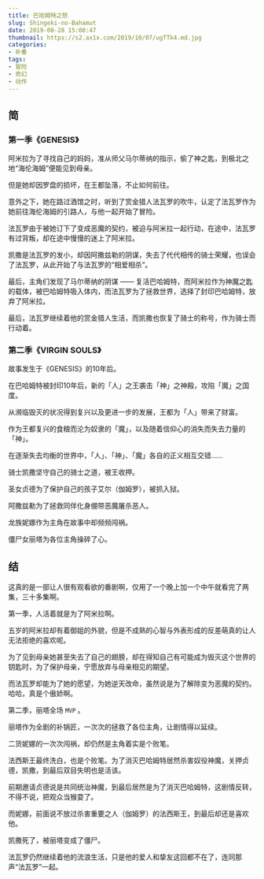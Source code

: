 ```yaml
---
title: 巴哈姆特之怒
slug: Shingeki-no-Bahamut
date: 2019-08-28 15:00:47
thumbnail: https://s2.ax1x.com/2019/10/07/ugTTk4.md.jpg
categories:
- 补番
tags:
- 冒险
- 奇幻
- 动作
---
```


## 简

### 第一季《GENESIS》

阿米拉为了寻找自己的妈妈，准从师父马尔蒂纳的指示，偷了神之匙，到极北之地“海伦海姆”便能见到母亲。

但是她却因罗盘的损坏，在王都坠落，不止如何前往。

意外之下，她在路过酒馆之时，听到了赏金猎人法瓦罗的吹牛，认定了法瓦罗作为她前往海伦海姆的引路人，与他一起开始了冒险。

法瓦罗由于被她订下了变成恶魔的契约，被迫与阿米拉一起行动，在途中，法瓦罗有过背叛，却在途中慢慢的迷上了阿米拉。

凯撒是法瓦罗的发小，却因阿撒兹勒的阴谋，失去了代代相传的骑士荣耀，也误会了法瓦罗，从此开始了与法瓦罗的“相爱相杀”。

最后，主角们发现了马尔蒂纳的阴谋 —— 复活巴哈姆特，而阿米拉作为神魔之匙的载体，被巴哈姆特吸入体内，而法瓦罗为了拯救世界，选择了封印巴哈姆特，放弃了阿米拉。

最后，法瓦罗继续着他的赏金猎人生活，而凯撒也恢复了骑士的称号，作为骑士而行动着。

### 第二季《VIRGIN SOULS》

故事发生于《GENESIS》的10年后。

在巴哈姆特被封印10年后，新的「人」之王袭击「神」之神殿，攻陷「魔」之国度。

从濒临毁灭的状况得到复兴以及更进一步的发展，王都为「人」带来了财富。

作为王都复兴的食粮而沦为奴隶的「魔」，以及随着信仰心的消失而失去力量的「神」。

在逐渐失去均衡的世界中，「人」、「神」、「魔」各自的正义相互交错……

骑士凯撒坚守自己的骑士之道，被王收押。

圣女贞德为了保护自己的孩子艾尔（伽姆罗），被抓入狱。

阿撒兹勒为了拯救同伴化身绷带恶魔屠杀恶人。

龙族妮娜作为主角在故事中却频频闯祸。

僵尸女丽塔为各位主角操碎了心。

## 结

这真的是一部让人很有观看欲的番剧啊，仅用了一个晚上加一个中午就看完了两集，三十多集啊。

第一季，人活着就是为了阿米拉啊。

五岁的阿米拉却有着御姐的外貌，但是不成熟的心智与外表形成的反差萌真的让人无法拒绝的喜欢呢。

为了见到母亲她甚至失去了自己的翅膀，却在得知自己有可能成为毁灭这个世界的钥匙时，为了保护母亲，宁愿放弃与母亲相见的期望。

而法瓦罗却能为了她的愿望，为她逆天改命，虽然说是为了解除变为恶魔的契约。哈哈，真是个傲娇啊。

第二季，丽塔全场 `MVP` 。

丽塔作为全剧的补锅匠，一次次的拯救了各位主角，让剧情得以延续。

二货妮娜的一次次闯祸，却仍然是主角着实是个败笔。

法西斯王最终洗白，也是个败笔。为了消灭巴哈姆特居然杀害奴役神魔，关押贞德，凯撒，到最后双目失明也是活该。

前期邀请贞德说是共同统治神魔，到最后居然是为了消灭巴哈姆特，这剧情反转，不得不说，把观众当猴耍了。

而妮娜，前面说不放过杀害重要之人（伽姆罗）的法西斯王，到最后却还是喜欢他。

凯撒死了，被丽塔变成了僵尸。

法瓦罗仍然继续着他的流浪生活，只是他的爱人和挚友这回都不在了，连同那声“法瓦罗”一起。
